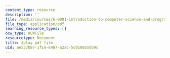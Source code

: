 ```yaml
---
content_type: resource
description: ''
file: /media/courses/6-0001-introduction-to-computer-science-and-programming-in-python-fall-2016/ae537b871f1e6487a2ac5c0108a5bb9c_9H6muyZjms0.pdf
file_type: application/pdf
learning_resource_types: []
ocw_type: OCWFile
resourcetype: Document
title: 3play pdf file
uid: ae537b87-1f1e-6487-a2ac-5c0108a5bb9c
---
```

